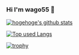 ### Hi I'm wago55 👋

<!-- リポジトリステータス -->
[![hogehoge's github stats](https://github-readme-stats.vercel.app/api?username=wago55&hide=contribs&count_private=true&show_icons=true&theme=tokyonight)](https://github.com/wago55/)

<!-- ソースコード統計 -->
[![Top used Langs](https://github-readme-stats.vercel.app/api/top-langs/?username=wago55&layout=compact&theme=tokyonight)](https://github.com/wago55/)

<!-- トロフィー-->
[![trophy](https://github-profile-trophy.vercel.app/?username=wago55&theme=onedark)](https://github.com/wago55/github-profile-trophy)


<!--
**wago55/wago55** is a ✨ _special_ ✨ repository because its `README.md` (this file) appears on your GitHub profile.

Here are some ideas to get you started:

- 🔭 I’m currently working on ...
- 🌱 I’m currently learning ...
- 👯 I’m looking to collaborate on ...
- 🤔 I’m looking for help with ...
- 💬 Ask me about ...
- 📫 How to reach me: ...
- 😄 Pronouns: ...
- ⚡ Fun fact: ...
-->
